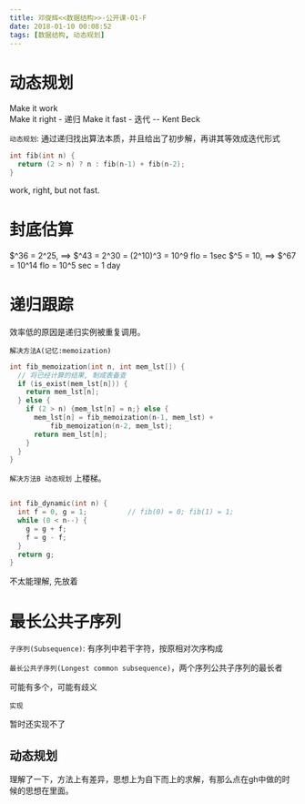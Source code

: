 ```yaml
---
title: 邓俊辉<<数据结构>>-公开课-01-F
date: 2018-01-10 00:08:52
tags: [数据结构, 动态规划]
---
```


# 动态规划

Make it work  \
Make it right - 递归
Make it fast  - 迭代
     -- Kent Beck

`动态规划`: 通过递归找出算法本质，并且给出了初步解，再讲其等效成迭代形式

```cpp
int fib(int n) {
  return (2 > n) ? n : fib(n-1) + fib(n-2);
}
```

work, right, but not fast.

# 封底估算


$^36 = 2^25,  ==> $^43 = 2^30 = (2^10)^3 = 10^9 flo = 1sec
$^5 = 10,     ==> $^67 = 10^14 flo = 10^5 sec = 1 day

# 递归跟踪

效率低的原因是递归实例被重复调用。

`解决方法A(记忆:memoization)`
```cpp
int fib_memoization(int n, int mem_lst[]) {
  // 将已经计算的结果, 制成表备查
  if (is_exist(mem_lst[n])) {
    return mem_lst[n];
  } else {
    if (2 > n) {mem_lst[n] = n;} else {
      mem_lst[n] = fib_memoization(n-1, mem_lst) +
          fib_memoization(n-2, mem_lst);
      return mem_lst[n];
    }
  }
}
```


`解决方法B 动态规划`
上楼梯。

```cpp

int fib_dynamic(int n) {
  int f = 0, g = 1;          // fib(0) = 0; fib(1) = 1;
  while (0 < n--) {
    g = g + f;
    f = g - f;
  }
  return g;
}
```

不太能理解, 先放着

# 最长公共子序列

`子序列(Subsequence)`: 有序列中若干字符，按原相对次序构成

`最长公共子序列(Longest common subsequence)`，两个序列公共子序列的最长者

可能有多个，可能有歧义

`实现`

暂时还实现不了


## 动态规划

理解了一下，方法上有差异，思想上为自下而上的求解，有那么点在gh中做的时候的思想在里面。
